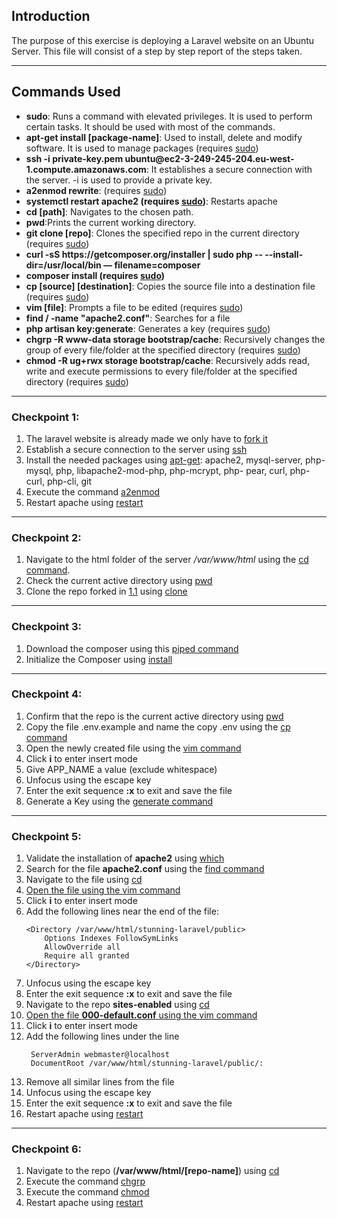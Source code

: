 ## Introduction

The purpose of this exercise is deploying a Laravel website on an Ubuntu Server. This file will consist of a step by step report of the steps taken.

<hr>

## Commands Used

<ul>
    <li><b><a id="sudo">sudo</a></b>: Runs a command with elevated privileges. It is used to perform certain tasks. It should be used with most of the commands.</li>
    <li><b><a id="apt-get">apt-get install [package-name]</a></b>: Used to install, delete and modify software. It is used to manage packages (requires <a href="#sudo">sudo</a>)</li>
    <li><b><a id="ssh">ssh -i private-key.pem ubuntu@ec2-3-249-245-204.eu-west-1.compute.amazonaws.com</a></b>: It establishes a secure connection with the     server. -i is used to provide a private key.</li>
    <li><b><a id="a2enmod_rewrite">a2enmod rewrite</a></b>: (requires <a href="#sudo">sudo</a>)</li>
    <li><b><a id="restart">systemctl restart apache2 (requires <a href="#sudo">sudo</a>)</a></b>: Restarts apache</li>
    <li><b><a id="cd">cd [path]</a></b>: Navigates to the chosen path.</li>
    <li><b><a id="pwd">pwd</a></b>:Prints the current working directory.</li>
    <li><b><a id="clone">git clone [repo]</a></b>: Clones the specified repo in the current directory (requires <a href="#sudo">sudo</a>)</li>
    <li><b><a id="curl-php">curl -sS https://getcomposer.org/installer | sudo php -- --install-dir=/usr/local/bin — filename=composer</a></b></li>
    <li><b><a id="composer-install">composer install (requires <a href="#sudo">sudo</a>)</a></b></li>
    <li><b><a id="cp">cp [source] [destination]</a></b>: Copies the source file into a destination file (requires <a href="#sudo">sudo</a>)</li>
    <li><b><a id="vim">vim [file]</a></b>: Prompts a file to be edited (requires <a href="#sudo">sudo</a>)</li>
    <li><b><a id="find">find / -name "apache2.conf"</a></b>: Searches for a file</li>
    <li><b><a id="php-generate">php artisan key:generate</a></b>: Generates a key (requires <a href="#sudo">sudo</a>)</li>
    <li><b><a id="chgrp">chgrp -R www-data storage bootstrap/cache</a></b>: Recursively changes the group of every file/folder at the specified directory (requires <a href="#sudo">sudo</a>)</li>
    <li><b><a id="chmod">chmod -R ug+rwx storage bootstrap/cache</a></b>: Recursively adds read, write and execute permissions to every file/folder at the specified directory (requires <a href="#sudo">sudo</a>)</li>
</ul>
    
<hr>

### Checkpoint 1:

<ol>
    <li><a id="1-1">The laravel website is already made we only have to <a href="https://github.com/NinjaCoder8/stunning-laravel">fork it</a></a></li>
    <li>Establish a secure connection to the server using <a href="#ssh">ssh</a></li>
    <li>Install the needed packages using <a href="#apt-get">apt-get</a>: apache2, mysql-server, php-mysql, php, libapache2-mod-php, php-mcrypt, php-           pear, curl, php-curl, php-cli, git</li>
    <li>Execute the command <a href="#a2enmod_rewrite">a2enmod</a></li>
    <li>Restart apache using <a href="#restart">restart</a></li>
</ol>

<hr>

### Checkpoint 2:

<ol>
    <li>Navigate to the html folder of the server <i>/var/www/html</i> using the <a href="cd">cd command</a>. 
    <li>Check the current active directory using <a href="pwd">pwd</a></li>
    <li>Clone the repo forked in <a href="#1-1">1.1</a> using <a href="#clone">clone</a></li>
</ol>

<hr>
    
### Checkpoint 3:

<ol>
    <li>Download the composer using this <a href="#curl-php">piped command</a></li>
    <li>Initialize the Composer using <a href="#composer-install">install</a></li>
</ol>  

<hr>

### Checkpoint 4:

<ol>
    <li>Confirm that the repo is the current active directory using <a href="pwd">pwd</a></li>
    <li>Copy the file .env.example and name the copy .env using the <a href="cp">cp command</a></li>
    <li>Open the newly created file using the <a href="#vim">vim command</a></li>
    <li>Click <b>i</b> to enter insert mode</li>
    <li>Give APP_NAME a value (exclude whitespace)</li>
    <li>Unfocus using the escape key</li>
    <li>Enter the exit sequence <b>:x</b> to exit and save the file</li>
    <li>Generate a Key using the <a href="#php-generate">generate command</a></li>
    
</ol>

<hr>

### Checkpoint 5:

<ol>
    <li>Validate the installation of <b>apache2</b> using <a href="#which">which</a></li>
    <li>Search for the file <b>apache2.conf</b> using the <a href="#find">find command</a></li>
    <li>Navigate to the file using <a href="#cd">cd</li>
    <li>Open the file using the <a href="#vim">vim command</a></li>
    <li>Click <b>i</b> to enter insert mode</li>
    <li>Add the following lines near the end of the file:</li>
        
    <Directory /var/www/html/stunning-laravel/public>
        Options Indexes FollowSymLinks
        AllowOverride all
        Require all granted
    </Directory>
        
   
   <li>Unfocus using the escape key</li>
   <li>Enter the exit sequence <b>:x</b> to exit and save the file</li>
   <li>Navigate to the repo <b>sites-enabled</b> using <a href="#cd">cd</li>
   <li>Open the file <b>000-default.conf</b> using the <a href="#vim">vim command</a></li>
   <li>Click <b>i</b> to enter insert mode</li>
   <li>Add the following lines under the line <b><VirtualHost *:80></b></li>
       
     ServerAdmin webmaster@localhost
     DocumentRoot /var/www/html/stunning-laravel/public/:
       
   <li>Remove all similar lines from the file</li>
   <li>Unfocus using the escape key</li>
   <li>Enter the exit sequence <b>:x</b> to exit and save the file</li>
   <li>Restart apache using <a href="#restart">restart</a></li>
  </ol>

<hr>

### Checkpoint 6:

<ol>
    <li>Navigate to the repo (<b>/var/www/html/[repo-name]</b>) using <a href="#cd">cd</a></li>
    <li>Execute the command <a href="#chgrp">chgrp</a></li>
    <li>Execute the command <a href="#chmod">chmod</a></li>
    <li>Restart apache using <a href="#restart">restart</a></li>
</ol>
